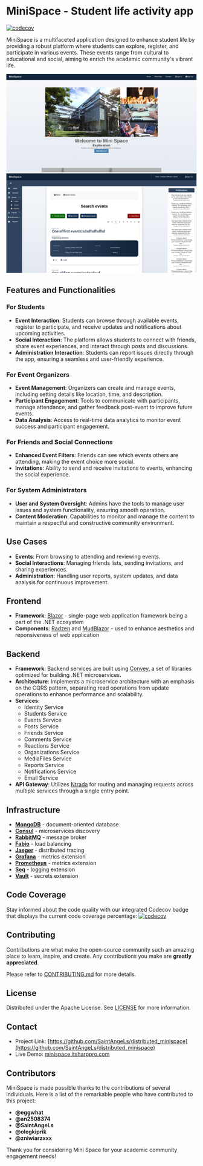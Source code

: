 



# MiniSpace - Student life activity app
[![codecov](https://codecov.io/gh/SaintAngeLs/distributed_minispace/graph/badge.svg?token=SW3T9CN2QS)](https://codecov.io/gh/SaintAngeLs/distributed_minispace)


MiniSpace is a multifaceted application designed to enhance student life by providing a robust platform where students can explore, register, and participate in various events. These events range from cultural to educational and social, aiming to enrich the academic community's vibrant life. 

![Home](images/minispace-home.png)
![Events Dashboard View](images/minispace-events.png)


## Features and Functionalities

### For Students
- **Event Interaction**: Students can browse through available events, register to participate, and receive updates and notifications about upcoming activities.
- **Social Interaction**: The platform allows students to connect with friends, share event experiences, and interact through posts and discussions.
- **Administration Interaction**: Students can report issues directly through the app, ensuring a seamless and user-friendly experience.

### For Event Organizers
- **Event Management**: Organizers can create and manage events, including setting details like location, time, and description.
- **Participant Engagement**: Tools to communicate with participants, manage attendance, and gather feedback post-event to improve future events.
- **Data Analysis**: Access to real-time data analytics to monitor event success and participant engagement.

### For Friends and Social Connections
- **Enhanced Event Filters**: Friends can see which events others are attending, making the event choice more social.
- **Invitations**: Ability to send and receive invitations to events, enhancing the social experience.

### For System Administrators
- **User and System Oversight**: Admins have the tools to manage user issues and system functionality, ensuring smooth operation.
- **Content Moderation**: Capabilities to monitor and manage the content to maintain a respectful and constructive community environment.

## Use Cases
- **Events**: From browsing to attending and reviewing events.
- **Social Interactions**: Managing friends lists, sending invitations, and sharing experiences.
- **Administration**: Handling user reports, system updates, and data analysis for continuous improvement.

## Frontend
- **Framework**: [Blazor](https://dotnet.microsoft.com/en-us/apps/aspnet/web-apps/blazor) - single-page web application framework being a part of the .NET ecosystem
- **Components**: [Radzen](https://blazor.radzen.com/) and [MudBlazor](https://mudblazor.com/) - used to enhance aesthetics and reponsiveness of web application

## Backend
- **Framework**: Backend services are built using [Convey](https://github.com/snatch-dev/Convey), a set of libraries optimized for building .NET microservices.
- **Architecture**: Implements a microservice architecture with an emphasis on the CQRS pattern, separating read operations from update operations to enhance performance and scalability.
- **Services**:
  - Identity Service
  - Students Service
  - Events Service
  - Posts Service
  - Friends Service
  - Comments Service
  - Reactions Service
  - Organizations Service
  - MediaFiles Service
  - Reports Service
  - Notifications Service
  - Email Service
- **API Gateway**: Utilizes [Ntrada](https://github.com/snatch-dev/Ntrada) for routing and managing requests across multiple services through a single entry point.


## Infrastructure
- [**MongoDB**](https://www.mongodb.com/products/platform/cloud) - document-oriented database
- [**Consul**](https://www.consul.io) - microservices discovery
- [**RabbitMQ**](https://www.rabbitmq.com) - message broker
- [**Fabio**](https://github.com/fabiolb/fabio) - load balancing
- [**Jaeger**](https://www.jaegertracing.io) - distributed tracing
- [**Grafana**](https://grafana.com) - metrics extension
- [**Prometheus**](https://prometheus.io) - metrics extension
- [**Seq**](https://datalust.co/seq) - logging extension
- [**Vault**](https://www.vaultproject.io) - secrets extension


## Code Coverage
Stay informed about the code quality with our integrated Codecov badge that displays the current code coverage percentage:
[![codecov](https://codecov.io/gh/SaintAngeLs/distributed_minispace/graph/badge.svg?token=SW3T9CN2QS)](https://codecov.io/gh/SaintAngeLs/distributed_minispace)

## Contributing
Contributions are what make the open-source community such an amazing place to learn, inspire, and create. Any contributions you make are **greatly appreciated**.

Please refer to [CONTRIBUTING.md](./CONTRIBUTING.md) for more details.

## License
Distributed under the Apache License. See [LICENSE](./LICENCE) for more information.

## Contact
- Project Link: [https://github.com/SaintAngeLs/distributed_minispace](https://github.com/SaintAngeLs/distributed_minispace)
- Live Demo: [minispace.itsharppro.com](http://minispace.itsharppro.com)

## Contributors
MiniSpace is made possible thanks to the contributions of several individuals. Here is a list of the remarkable people who have contributed to this project:

- **@eggwhat**
- **@an2508374**
- **@SaintAngeLs** 
- **@olegkiprik**
- **@zniwiarzxxx**


Thank you for considering Mini Space for your academic community engagement needs!
